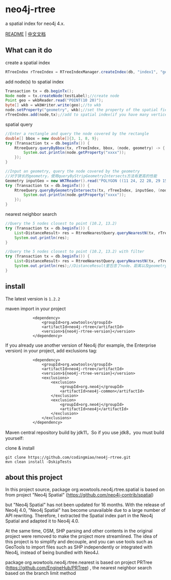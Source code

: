 # neo4j-rtree
a spatial index for neo4j 4.x.

[README](README.md) | [中文文档](README_zh.md)

## What can it do

create a spatial index
~~~java
RTreeIndex rTreeIndex = RTreeIndexManager.createIndex(db, "index1", "geometry", 64);
~~~


add node(s) to spatial index
~~~java
Transaction tx = db.beginTx();
Node node = tx.createNode(testLabel);//create node
Point geo = wkbReader.read("POINT(10 20)");
byte[] wkb = wkbWriter.write(geo);//to wkb
node.setProperty("geometry", wkb);//set the property of the spatial field
rTreeIndex.add(node,tx);//add to spatial index(if you have many vertices, add as list for efficiency)

~~~

spatial query
~~~java
//Enter a rectangle and query the node covered by the rectangle
double[] bbox = new double[]{3, 1, 8, 9};
try (Transaction tx = db.beginTx()) {
    RtreeQuery.queryByBbox(tx, rTreeIndex, bbox, (node, geometry) -> {
        System.out.println(node.getProperty("xxxx"));
    });
}
~~~

~~~java
//Input an geometry, query the node covered by the geometry
//对于狭长的geometry，使用queryByStripGeometryIntersects方法有更高的性能
Geometry inputGeo = new WKTReader().read("POLYGON ((11 24, 22 28, 29 15, 11 24))");
try (Transaction tx = db.beginTx()) {
    RtreeQuery.queryByGeometryIntersects(tx, rTreeIndex, inputGeo, (node, geometry) -> {
        System.out.println(node.getProperty("xxxx"));
    });
}
~~~

nearest neighbor search
~~~java
//Query the 5 nodes closest to point (10.2, 13.2)
try (Transaction tx = db.beginTx()) {
    List<DistanceResult> res = RtreeNearestQuery.queryNearestN(tx, rTreeIndex, 10.2, 13.2, 5, (node, geometry) -> true);
    System.out.println(res);
}

~~~
~~~java
//Query the 5 nodes closest to point (10.2, 13.2) with filter
try (Transaction tx = db.beginTx()) {
    List<DistanceResult> res = RtreeNearestQuery.queryNearestN(tx, rTreeIndex, 10.2, 13.2, 5, (node, geometry) -> geometry.getCoordinate().x<10);
    System.out.println(res);//DistanceResult里包含了node、距离以及geometry，详见测试用例
}
~~~



## install
The latest version is `1.2.2`

maven import in your project
```
            <dependency>
                <groupId>org.wowtools</groupId>
                <artifactId>neo4j-rtree</artifactId>
                <version>${neo4j-rtree-version}</version>
            </dependency>
```
If you already use another version of Neo4j (for example, the Enterprise version) in your project, add exclusions tag:
```
            <dependency>
                <groupId>org.wowtools</groupId>
                <artifactId>neo4j-rtree</artifactId>
                <version>${neo4j-rtree-version}</version>
                <exclusions>
                    <exclusion>
                        <groupId>org.neo4j</groupId>
                        <artifactId>neo4j-common</artifactId>
                    </exclusion>
                    <exclusion>
                        <groupId>org.neo4j</groupId>
                        <artifactId>neo4j</artifactId>
                    </exclusion>
                </exclusions>
            </dependency>
```

Maven central repository build by jdk11，So if you use jdk8，you must build yourself:

clone & install

```
git clone https://github.com/codingmiao/neo4j-rtree.git
mvn clean install -DskipTests

```


## about this project
In this project source, package org.wowtools.neo4j.rtree.spatial is based on from project "Neo4j Spatial" (https://github.com/neo4j-contrib/spatial)

but "Neo4j Spatial" has not been updated for 16 months. With the release of Neo4j 4.0, "Neo4j Spatial" has become unavailable due to a large number of API rewriting.
Therefore, I extracted the Spatial index part in the Neo4j Spatial and adapted it to Neo4j 4.0.

At the same time, OSM, SHP parsing and other contents in the original project were removed to make the project more streamlined. 
The idea of this project is to simplify and decouple, and you can use tools such as GeoTools to import files such as SHP independently or integrated with Neo4j, instead of being bundled with Neo4J.

package org.wowtools.neo4j.rtree.nearest is based on project PRTree (https://github.com/EngineHub/PRTree)
, the nearest neighbor search based on the branch limit method
